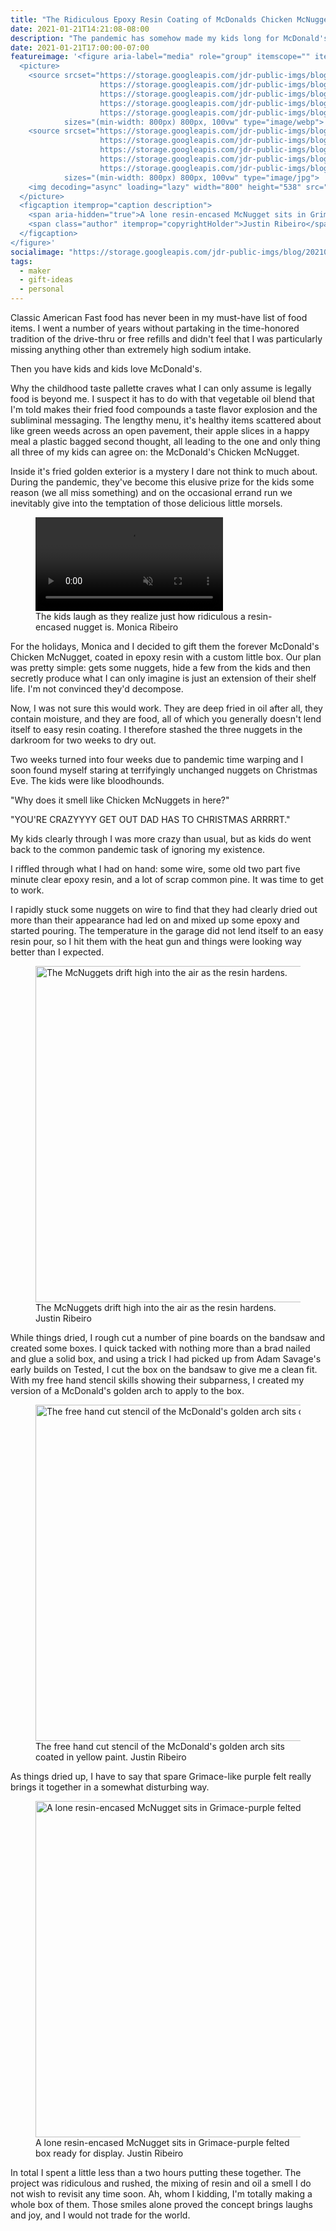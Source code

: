 ```yaml
---
title: "The Ridiculous Epoxy Resin Coating of McDonalds Chicken McNuggets"
date: 2021-01-21T14:21:08-08:00
description: "The pandemic has somehow made my kids long for McDonald's Chicken McNuggets. I did the only reasonable thing: I used epoxy resin to preserve a set just for them."
date: 2021-01-21T17:00:00-07:00
featureimage: '<figure aria-label="media" role="group" itemscope="" itemprop="associatedMedia" itemtype="http://schema.org/ImageObject">
  <picture>
    <source srcset="https://storage.googleapis.com/jdr-public-imgs/blog/20210121-the-box-of-mcnugget-past-640.webp 640w,
                    https://storage.googleapis.com/jdr-public-imgs/blog/20210121-the-box-of-mcnugget-past-800.webp 800w,
                    https://storage.googleapis.com/jdr-public-imgs/blog/20210121-the-box-of-mcnugget-past-1024.webp 1024w,
                    https://storage.googleapis.com/jdr-public-imgs/blog/20210121-the-box-of-mcnugget-past-1280.webp 1280w,
                    https://storage.googleapis.com/jdr-public-imgs/blog/20210121-the-box-of-mcnugget-past-1600.webp 1600w"
            sizes="(min-width: 800px) 800px, 100vw" type="image/webp">
    <source srcset="https://storage.googleapis.com/jdr-public-imgs/blog/20210121-the-box-of-mcnugget-past-640.jpg 640w,
                    https://storage.googleapis.com/jdr-public-imgs/blog/20210121-the-box-of-mcnugget-past-800.jpg 800w,
                    https://storage.googleapis.com/jdr-public-imgs/blog/20210121-the-box-of-mcnugget-past-1024.jpg 1024w,
                    https://storage.googleapis.com/jdr-public-imgs/blog/20210121-the-box-of-mcnugget-past-1280.jpg 1280w,
                    https://storage.googleapis.com/jdr-public-imgs/blog/20210121-the-box-of-mcnugget-past-1600.jpg 1600w"
            sizes="(min-width: 800px) 800px, 100vw" type="image/jpg">
    <img decoding="async" loading="lazy" width="800" height="538" src="https://storage.googleapis.com/jdr-public-imgs/blog/20210121-the-box-of-mcnugget-past-800.jpg" alt="A lone resin-encased McNugget sits in Grimace-purple felted box ready for display.">
  </picture>
  <figcaption itemprop="caption description">
    <span aria-hidden="true">A lone resin-encased McNugget sits in Grimace-purple felted box ready for display.</span>
    <span class="author" itemprop="copyrightHolder">Justin Ribeiro</span>
  </figcaption>
</figure>'
socialimage: "https://storage.googleapis.com/jdr-public-imgs/blog/20210121-the-box-of-mcnugget-past-800.jpg"
tags:
  - maker
  - gift-ideas
  - personal
---
```


Classic American Fast food has never been in my must-have list of food items. I went a number of years without partaking in the time-honored tradition of the drive-thru or free refills and didn't feel that I was particularly missing anything other than extremely high sodium intake.

Then you have kids and kids love McDonald's.

Why the childhood taste pallette craves what I can only assume is legally food is beyond me. I suspect it has to do with that vegetable oil blend that I'm told makes their fried food compounds a taste flavor explosion and the subliminal messaging. The lengthy menu, it's healthy items scattered about like green weeds across an open pavement, their apple slices in a happy meal a plastic bagged second thought, all leading to the one and only thing all three of my kids can agree on: the McDonald's Chicken McNugget.

Inside it's fried golden exterior is a mystery I dare not think to much about. During the pandemic, they've become this elusive prize for the kids some reason (we all miss something) and on the occasional errand run we inevitably give into the temptation of those delicious little morsels.

<figure aria-label="media" role="group" itemscope="" itemprop="associatedMedia" itemtype="http://schema.org/VideoObject">
  <video autoplay loop muted playsinline>
    <source src="https://storage.googleapis.com/jdr-public-imgs/blog/20210121-kids-opening-the-nuggets.webm" type="video/webm">
    <source src="https://storage.googleapis.com/jdr-public-imgs/blog/20210121-kids-opening-the-nuggets.mp4" type="video/mp4">
  </video>
  <figcaption itemprop="caption description">
    <span>The kids laugh as they realize just how ridiculous a resin-encased nugget is.</span>
    <span class="author" itemprop="copyrightHolder">Monica Ribeiro</span>
  </figcaption>
</figure>

For the holidays, Monica and I decided to gift them the forever McDonald's Chicken McNugget, coated in epoxy resin with a custom little box. Our plan was pretty simple: gets some nuggets, hide a few from the kids and then secretly produce what I can only imagine is just an extension of their shelf life. I'm not convinced they'd decompose.

Now, I was not sure this would work. They are deep fried in oil after all, they contain moisture, and they are food, all of which you generally doesn't lend itself to easy resin coating. I therefore stashed the three nuggets in the darkroom for two weeks to dry out.

Two weeks turned into four weeks due to pandemic time warping and I soon found myself staring at terrifyingly unchanged nuggets on Christmas Eve. The kids were like bloodhounds.

"Why does it smell like Chicken McNuggets in here?"

"YOU'RE CRAZYYYY GET OUT DAD HAS TO CHRISTMAS ARRRRT."

My kids clearly through I was more crazy than usual, but as kids do went back to the common pandemic task of ignoring my existence.

I riffled through what I had on hand: some wire, some old two part five minute clear epoxy resin, and a lot of scrap common pine. It was time to get to work.

I rapidly stuck some nuggets on wire to find that they had clearly dried out more than their appearance had led on and mixed up some epoxy and started pouring. The temperature in the garage did not lend itself to an easy resin pour, so I hit them with the heat gun and things were looking way better than I expected.

<figure aria-label="media" role="group" itemscope="" itemprop="associatedMedia" itemtype="http://schema.org/ImageObject">
  <picture>
    <source srcset="https://storage.googleapis.com/jdr-public-imgs/blog/20210121-wired-and-epoxied-mcnuggets-640.webp 640w,
                    https://storage.googleapis.com/jdr-public-imgs/blog/20210121-wired-and-epoxied-mcnuggets-800.webp 800w,
                    https://storage.googleapis.com/jdr-public-imgs/blog/20210121-wired-and-epoxied-mcnuggets-1024.webp 1024w,
                    https://storage.googleapis.com/jdr-public-imgs/blog/20210121-wired-and-epoxied-mcnuggets-1280.webp 1280w,
                    https://storage.googleapis.com/jdr-public-imgs/blog/20210121-wired-and-epoxied-mcnuggets-1600.webp 1600w"
            sizes="(min-width: 800px) 800px, 100vw" type="image/webp">
    <source srcset="https://storage.googleapis.com/jdr-public-imgs/blog/20210121-wired-and-epoxied-mcnuggets-640.jpg 640w,
                    https://storage.googleapis.com/jdr-public-imgs/blog/20210121-wired-and-epoxied-mcnuggets-800.jpg 800w,
                    https://storage.googleapis.com/jdr-public-imgs/blog/20210121-wired-and-epoxied-mcnuggets-1024.jpg 1024w,
                    https://storage.googleapis.com/jdr-public-imgs/blog/20210121-wired-and-epoxied-mcnuggets-1280.jpg 1280w,
                    https://storage.googleapis.com/jdr-public-imgs/blog/20210121-wired-and-epoxied-mcnuggets-1600.jpg 1600w"
            sizes="(min-width: 800px) 800px, 100vw" type="image/jpg">
    <img decoding="async" loading="lazy" width="800" height="538" src="https://storage.googleapis.com/jdr-public-imgs/blog/20210121-wired-and-epoxied-mcnuggets-800.jpg" alt="The McNuggets drift high into the air as the resin hardens.">
  </picture>
  <figcaption itemprop="caption description">
    <span aria-hidden="true">The McNuggets drift high into the air as the resin hardens.</span>
    <span class="author" itemprop="copyrightHolder">Justin Ribeiro</span>
  </figcaption>
</figure>

While things dried, I rough cut a number of pine boards on the bandsaw and created some boxes. I quick tacked with nothing more than a brad nailed and glue a solid box, and using a trick I had picked up from Adam Savage's early builds on Tested, I cut the box on the bandsaw to give me a clean fit. With my free hand stencil skills showing their subparness, I created my version of a McDonald's golden arch to apply to the box.

<figure aria-label="media" role="group" itemscope="" itemprop="associatedMedia" itemtype="http://schema.org/ImageObject">
  <picture>
    <source srcset="https://storage.googleapis.com/jdr-public-imgs/blog/20210121-golden-arch-stencil-640.webp 640w,
                    https://storage.googleapis.com/jdr-public-imgs/blog/20210121-golden-arch-stencil-800.webp 800w,
                    https://storage.googleapis.com/jdr-public-imgs/blog/20210121-golden-arch-stencil-1024.webp 1024w,
                    https://storage.googleapis.com/jdr-public-imgs/blog/20210121-golden-arch-stencil-1280.webp 1280w,
                    https://storage.googleapis.com/jdr-public-imgs/blog/20210121-golden-arch-stencil-1600.webp 1600w"
            sizes="(min-width: 800px) 800px, 100vw" type="image/webp">
    <source srcset="https://storage.googleapis.com/jdr-public-imgs/blog/20210121-golden-arch-stencil-640.jpg 640w,
                    https://storage.googleapis.com/jdr-public-imgs/blog/20210121-golden-arch-stencil-800.jpg 800w,
                    https://storage.googleapis.com/jdr-public-imgs/blog/20210121-golden-arch-stencil-1024.jpg 1024w,
                    https://storage.googleapis.com/jdr-public-imgs/blog/20210121-golden-arch-stencil-1280.jpg 1280w,
                    https://storage.googleapis.com/jdr-public-imgs/blog/20210121-golden-arch-stencil-1600.jpg 1600w"
            sizes="(min-width: 800px) 800px, 100vw" type="image/jpg">
    <img decoding="async" loading="lazy" width="800" height="538" src="https://storage.googleapis.com/jdr-public-imgs/blog/20210121-golden-arch-stencil-800.jpg" alt="The free hand cut stencil of the McDonald's golden arch sits coated in yellow paint.">
  </picture>
  <figcaption itemprop="caption description">
    <span aria-hidden="true">The free hand cut stencil of the McDonald's golden arch sits coated in yellow paint.</span>
    <span class="author" itemprop="copyrightHolder">Justin Ribeiro</span>
  </figcaption>
</figure>

As things dried up, I have to say that spare Grimace-like purple felt really brings it together in a somewhat disturbing way.

<figure aria-label="media" role="group" itemscope="" itemprop="associatedMedia" itemtype="http://schema.org/ImageObject">
  <picture>
    <source srcset="https://storage.googleapis.com/jdr-public-imgs/blog/20210121-the-box-of-mcnugget-past-640.webp 640w,
                    https://storage.googleapis.com/jdr-public-imgs/blog/20210121-the-box-of-mcnugget-past-800.webp 800w,
                    https://storage.googleapis.com/jdr-public-imgs/blog/20210121-the-box-of-mcnugget-past-1024.webp 1024w,
                    https://storage.googleapis.com/jdr-public-imgs/blog/20210121-the-box-of-mcnugget-past-1280.webp 1280w,
                    https://storage.googleapis.com/jdr-public-imgs/blog/20210121-the-box-of-mcnugget-past-1600.webp 1600w"
            sizes="(min-width: 800px) 800px, 100vw" type="image/webp">
    <source srcset="https://storage.googleapis.com/jdr-public-imgs/blog/20210121-the-box-of-mcnugget-past-640.jpg 640w,
                    https://storage.googleapis.com/jdr-public-imgs/blog/20210121-the-box-of-mcnugget-past-800.jpg 800w,
                    https://storage.googleapis.com/jdr-public-imgs/blog/20210121-the-box-of-mcnugget-past-1024.jpg 1024w,
                    https://storage.googleapis.com/jdr-public-imgs/blog/20210121-the-box-of-mcnugget-past-1280.jpg 1280w,
                    https://storage.googleapis.com/jdr-public-imgs/blog/20210121-the-box-of-mcnugget-past-1600.jpg 1600w"
            sizes="(min-width: 800px) 800px, 100vw" type="image/jpg">
    <img decoding="async" loading="lazy" width="800" height="538" src="https://storage.googleapis.com/jdr-public-imgs/blog/20210121-the-box-of-mcnugget-past-800.jpg" alt="A lone resin-encased McNugget sits in Grimace-purple felted box ready for display.">
  </picture>
  <figcaption itemprop="caption description">
    <span aria-hidden="true">A lone resin-encased McNugget sits in Grimace-purple felted box ready for display.</span>
    <span class="author" itemprop="copyrightHolder">Justin Ribeiro</span>
  </figcaption>
</figure>

In total I spent a little less than a two hours putting these together. The project was ridiculous and rushed, the mixing of resin and oil a smell I do not wish to revisit any time soon. Ah, whom I kidding, I'm totally making a whole box of them. Those smiles alone proved the concept brings laughs and joy, and I would not trade for the world.